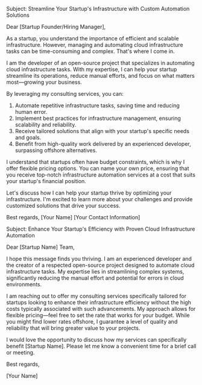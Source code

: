 Subject: Streamline Your Startup's Infrastructure with Custom Automation Solutions

Dear [Startup Founder/Hiring Manager],

As a startup, you understand the importance of efficient and scalable infrastructure. However, managing and automating cloud infrastructure tasks can be time-consuming and complex. That's where I come in.

I am the developer of an open-source project that specializes in automating cloud infrastructure tasks. With my expertise, I can help your startup streamline its operations, reduce manual efforts, and focus on what matters most—growing your business.

By leveraging my consulting services, you can:

1. Automate repetitive infrastructure tasks, saving time and reducing human error.
2. Implement best practices for infrastructure management, ensuring scalability and reliability.
3. Receive tailored solutions that align with your startup's specific needs and goals.
4. Benefit from high-quality work delivered by an experienced developer, surpassing offshore alternatives.

I understand that startups often have budget constraints, which is why I offer flexible pricing options. You can name your own price, ensuring that you receive top-notch infrastructure automation services at a cost that suits your startup's financial position.

Let's discuss how I can help your startup thrive by optimizing your infrastructure. I'm excited to learn more about your challenges and provide customized solutions that drive your success.

Best regards,
[Your Name]
[Your Contact Information]

Subject: Enhance Your Startup's Efficiency with Proven Cloud Infrastructure Automation

Dear [Startup Name] Team,

I hope this message finds you thriving. I am an experienced developer and the creator of a respected open-source project designed to automate cloud infrastructure tasks. My expertise lies in streamlining complex systems, significantly reducing the manual effort and potential for errors in cloud environments.

I am reaching out to offer my consulting services specifically tailored for startups looking to enhance their infrastructure efficiency without the high costs typically associated with such advancements. My approach allows for flexible pricing—feel free to set the rate that works for your budget. While you might find lower rates offshore, I guarantee a level of quality and reliability that will bring greater value to your projects.

I would love the opportunity to discuss how my services can specifically benefit [Startup Name]. Please let me know a convenient time for a brief call or meeting.

Best regards,

[Your Name]